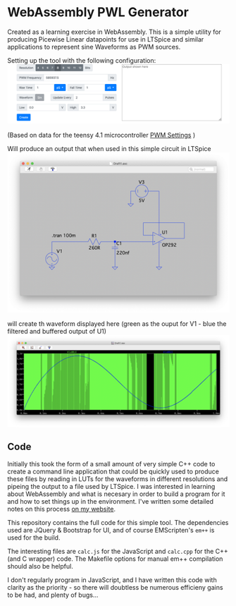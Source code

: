 # WebAssembly PWL Generator

Created as a learning exercise in WebAssembly. This is a simple utility for producing Picewise Linear datapoints for use in LTSpice and similar applications to represent sine Waveforms as PWM sources.


Setting up the tool with the following configuration:
![Example tool config](./docs/demo.png)

(Based on data for the teensy 4.1 microcontroller [PWM Settings](https://www.pjrc.com/teensy/td_pulse.html) )

Will produce an output that when used in this simple circuit in LTSpice
![LTSpice Basic signal source with RC low pass filter](docs/basic-circuit.png)

will create th waveform displayed here (green as the ouput for V1 - blue the filtered and buffered output of U1)
![Waveform produced from LtSpice, showing PWM signal and filtere sin wave](docs/waveform.png)

## Code
Initially this took the form of a small amount of very simple C++ code to create a command line application that could be quickly used to produce these files by reading in LUTs for the waveforms in different resolutions and pipeing the output to a file used by LTSpice. I was interested in learning about WebAssembly and what is necesary in order to build a program for it and how to set things up in the environment. I've written some detailed notes on this process [on my website](https://alastair.io/).

This repository contains the full code for this simple tool. The dependencies used are JQuery & Bootstrap for UI, and of course EMScripten's `em++` is used for the build.

The interesting files are `calc.js` for the JavaScript and `calc.cpp` for the C++ (and C wrapper) code. The Makefile options for manual em++ compilation should also be helpful.

I don't regularly program in JavaScript, and I have written this code with clarity as the priority - so there will doubtless be numerous efficieny gains to be had, and plenty of bugs...
